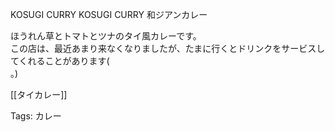 KOSUGI CURRY KOSUGI CURRY 和ジアンカレー

ほうれん草とトマトとツナのタイ風カレーです。  
この店は、最近あまり来なくなりましたが、たまに行くとドリンクをサービスしてくれることがあります(  
｡)

[[タイカレー]]

Tags: カレー